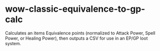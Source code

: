 # wow-classic-equivalence-to-gp-calc

Calculates an items Equivalence points (normalized to Attack Power, Spell Power, or Healing Power), then outputs a CSV for use in an EP/GP loot system.